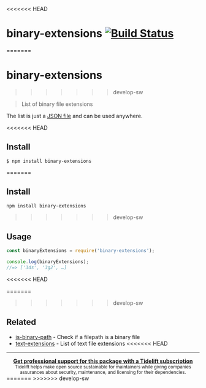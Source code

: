 <<<<<<< HEAD
# binary-extensions [![Build Status](https://travis-ci.org/sindresorhus/binary-extensions.svg?branch=master)](https://travis-ci.org/sindresorhus/binary-extensions)
=======
# binary-extensions
>>>>>>> develop-sw

> List of binary file extensions

The list is just a [JSON file](binary-extensions.json) and can be used anywhere.

<<<<<<< HEAD

## Install

```
$ npm install binary-extensions
```


=======
## Install

```sh
npm install binary-extensions
```

>>>>>>> develop-sw
## Usage

```js
const binaryExtensions = require('binary-extensions');

console.log(binaryExtensions);
//=> ['3ds', '3g2', …]
```

<<<<<<< HEAD

=======
>>>>>>> develop-sw
## Related

- [is-binary-path](https://github.com/sindresorhus/is-binary-path) - Check if a filepath is a binary file
- [text-extensions](https://github.com/sindresorhus/text-extensions) - List of text file extensions
<<<<<<< HEAD


---

<div align="center">
	<b>
		<a href="https://tidelift.com/subscription/pkg/npm-binary-extensions?utm_source=npm-binary-extensions&utm_medium=referral&utm_campaign=readme">Get professional support for this package with a Tidelift subscription</a>
	</b>
	<br>
	<sub>
		Tidelift helps make open source sustainable for maintainers while giving companies<br>assurances about security, maintenance, and licensing for their dependencies.
	</sub>
</div>
=======
>>>>>>> develop-sw
